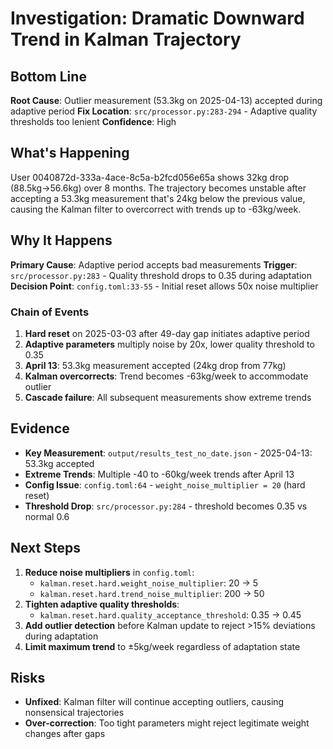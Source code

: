 # Investigation: Dramatic Downward Trend in Kalman Trajectory

## Bottom Line
**Root Cause**: Outlier measurement (53.3kg on 2025-04-13) accepted during adaptive period
**Fix Location**: `src/processor.py:283-294` - Adaptive quality thresholds too lenient
**Confidence**: High

## What's Happening
User 0040872d-333a-4ace-8c5a-b2fcd056e65a shows 32kg drop (88.5kg→56.6kg) over 8 months. The trajectory becomes unstable after accepting a 53.3kg measurement that's 24kg below the previous value, causing the Kalman filter to overcorrect with trends up to -63kg/week.

## Why It Happens
**Primary Cause**: Adaptive period accepts bad measurements
**Trigger**: `src/processor.py:283` - Quality threshold drops to 0.35 during adaptation
**Decision Point**: `config.toml:33-55` - Initial reset allows 50x noise multiplier

### Chain of Events
1. **Hard reset** on 2025-03-03 after 49-day gap initiates adaptive period
2. **Adaptive parameters** multiply noise by 20x, lower quality threshold to 0.35
3. **April 13**: 53.3kg measurement accepted (24kg drop from 77kg)
4. **Kalman overcorrects**: Trend becomes -63kg/week to accommodate outlier
5. **Cascade failure**: All subsequent measurements show extreme trends

## Evidence
- **Key Measurement**: `output/results_test_no_date.json` - 2025-04-13: 53.3kg accepted
- **Extreme Trends**: Multiple -40 to -60kg/week trends after April 13
- **Config Issue**: `config.toml:64` - `weight_noise_multiplier = 20` (hard reset)
- **Threshold Drop**: `src/processor.py:284` - threshold becomes 0.35 vs normal 0.6

## Next Steps
1. **Reduce noise multipliers** in `config.toml`: 
   - `kalman.reset.hard.weight_noise_multiplier`: 20 → 5
   - `kalman.reset.hard.trend_noise_multiplier`: 200 → 50
2. **Tighten adaptive quality thresholds**:
   - `kalman.reset.hard.quality_acceptance_threshold`: 0.35 → 0.45
3. **Add outlier detection** before Kalman update to reject >15% deviations during adaptation
4. **Limit maximum trend** to ±5kg/week regardless of adaptation state

## Risks
- **Unfixed**: Kalman filter will continue accepting outliers, causing nonsensical trajectories
- **Over-correction**: Too tight parameters might reject legitimate weight changes after gaps
